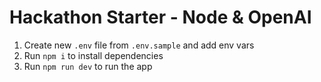 # Hackathon Starter - Node & OpenAI

1. Create new `.env` file from `.env.sample` and add env vars
1. Run `npm i` to install dependencies
1. Run `npm run dev` to run the app
